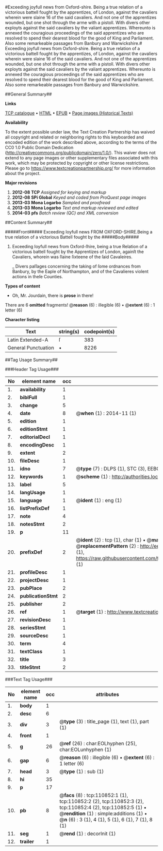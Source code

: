 #Exceeding joyfull news from Oxford-shire. Being a true relation of a victorious battell fought by the apprentizes, of London, against the cavaliers wherein were slaine 16 of the said cavaliers. And not one of the apprentizes wounded, but one shot through the arme with a pistoll. With divers other exployts against the said cavaliers by the valiant apprentizes. Whereunto is annexed the couragious proceedings of the said apprentizes who are resolved to spend their dearest blood for the good of King and Parliament. Also some remarkeable passages from Banbury and Warwickshire.#
Exceeding joyfull news from Oxford-shire. Being a true relation of a victorious battell fought by the apprentizes, of London, against the cavaliers wherein were slaine 16 of the said cavaliers. And not one of the apprentizes wounded, but one shot through the arme with a pistoll. With divers other exployts against the said cavaliers by the valiant apprentizes. Whereunto is annexed the couragious proceedings of the said apprentizes who are resolved to spend their dearest blood for the good of King and Parliament. Also some remarkeable passages from Banbury and Warwickshire.

##General Summary##

**Links**

[TCP catalogue](http://www.ota.ox.ac.uk/tcp/)  • 
[HTML](http://tei.it.ox.ac.uk/tcp/Texts-HTML/free/A84/A84247.html)  • 
[EPUB](http://tei.it.ox.ac.uk/tcp/Texts-EPUB/free/A84/A84247.epub) • 
[Page images (Historical Texts)](https://historicaltexts.jisc.ac.uk/eebo-99858793e)

**Availability**

To the extent possible under law, the Text Creation Partnership has waived all copyright and related or neighboring rights to this keyboarded and encoded edition of the work described above, according to the terms of the CC0 1.0 Public Domain Dedication (http://creativecommons.org/publicdomain/zero/1.0/). This waiver does not extend to any page images or other supplementary files associated with this work, which may be protected by copyright or other license restrictions. Please go to https://www.textcreationpartnership.org/ for more information about the project.

**Major revisions**

1. __2012-08__ __TCP__ *Assigned for keying and markup*
1. __2012-08__ __SPi Global__ *Keyed and coded from ProQuest page images*
1. __2013-03__ __Mona Logarbo__ *Sampled and proofread*
1. __2013-03__ __Mona Logarbo__ *Text and markup reviewed and edited*
1. __2014-03__ __pfs__ *Batch review (QC) and XML conversion*

##Content Summary##

#####Front#####
Exceeding Ioyfull news FROM OXFORD-SHIRE.Being a true relation of a victorious Battell fought by the
#####Body#####

1. Exceeding Ioyfull news from Oxford-ſhire, being a true Relation of a victorious battell fought by the Apprentizes of London, againſt the Cavaliers, whorein was ſlaine ſixteene of the ſaid Cavaleires.

    _ Divers paſſages concerning the taking of ſome ordnances from Banbury, by the Eaple of Northampton, and of the Cavalieres violent actions in theſe Counties.

**Types of content**

  * Oh, Mr. Jourdain, there is **prose** in there!

There are 6 **omitted** fragments! 
 @__reason__ (6) : illegible (6)  •  @__extent__ (6) : 1 letter (6)

**Character listing**


|Text|string(s)|codepoint(s)|
|---|---|---|
|Latin Extended-A|ſ|383|
|General Punctuation|•|8226|

##Tag Usage Summary##

###Header Tag Usage###

|No|element name|occ|attributes|
|---|---|---|---|
|1.|__availability__|1||
|2.|__biblFull__|1||
|3.|__change__|5||
|4.|__date__|8| @__when__ (1) : 2014-11 (1)|
|5.|__edition__|1||
|6.|__editionStmt__|1||
|7.|__editorialDecl__|1||
|8.|__encodingDesc__|1||
|9.|__extent__|2||
|10.|__fileDesc__|1||
|11.|__idno__|7| @__type__ (7) : DLPS (1), STC (3), EEBO-CITATION (1), PROQUEST (1), VID (1)|
|12.|__keywords__|1| @__scheme__ (1) : http://authorities.loc.gov/ (1)|
|13.|__label__|5||
|14.|__langUsage__|1||
|15.|__language__|1| @__ident__ (1) : eng (1)|
|16.|__listPrefixDef__|1||
|17.|__note__|4||
|18.|__notesStmt__|2||
|19.|__p__|11||
|20.|__prefixDef__|2| @__ident__ (2) : tcp (1), char (1)  •  @__matchPattern__ (2) : ([0-9\-]+):([0-9IVX]+) (1), (.+) (1)  •  @__replacementPattern__ (2) : http://eebo.chadwyck.com/downloadtiff?vid=$1&page=$2 (1), https://raw.githubusercontent.com/textcreationpartnership/Texts/master/tcpchars.xml#$1 (1)|
|21.|__profileDesc__|1||
|22.|__projectDesc__|1||
|23.|__pubPlace__|2||
|24.|__publicationStmt__|2||
|25.|__publisher__|2||
|26.|__ref__|1| @__target__ (1) : http://www.textcreationpartnership.org/docs/. (1)|
|27.|__revisionDesc__|1||
|28.|__seriesStmt__|1||
|29.|__sourceDesc__|1||
|30.|__term__|4||
|31.|__textClass__|1||
|32.|__title__|3||
|33.|__titleStmt__|2||


###Text Tag Usage###

|No|element name|occ|attributes|
|---|---|---|---|
|1.|__body__|1||
|2.|__desc__|6||
|3.|__div__|3| @__type__ (3) : title_page (1), text (1), part (1)|
|4.|__front__|1||
|5.|__g__|26| @__ref__ (26) : char:EOLhyphen (25), char:EOLunhyphen (1)|
|6.|__gap__|6| @__reason__ (6) : illegible (6)  •  @__extent__ (6) : 1 letter (6)|
|7.|__head__|3| @__type__ (1) : sub (1)|
|8.|__hi__|35||
|9.|__p__|17||
|10.|__pb__|8| @__facs__ (8) : tcp:110852:1 (1), tcp:110852:2 (2), tcp:110852:3 (2), tcp:110852:4 (2), tcp:110852:5 (1)  •  @__rendition__ (1) : simple:additions (1)  •  @__n__ (6) : 3 (1), 4 (1), 5 (1), 6 (1), 7 (1), 8 (1)|
|11.|__seg__|1| @__rend__ (1) : decorInit (1)|
|12.|__trailer__|1||
